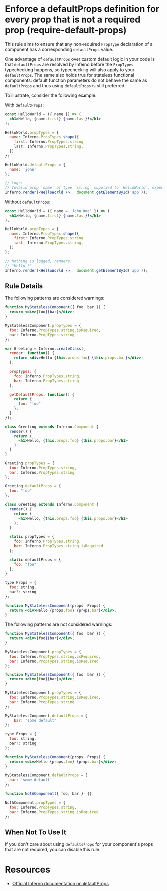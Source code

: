 # Enforce a defaultProps definition for every prop that is not a required prop (require-default-props)

This rule aims to ensure that any non-required `PropType` declaration of a component has a corresponding `defaultProps` value.

One advantage of `defaultProps` over custom default logic in your code is that `defaultProps` are resolved by Inferno before the `PropTypes` typechecking happens, so typechecking will also apply to your `defaultProps`.
The same also holds true for stateless functional components: default function parameters do not behave the same as `defaultProps` and thus using `defaultProps` is still preferred.

To illustrate, consider the following example:

With `defaultProps`:

```jsx
const HelloWorld = ({ name }) => (
  <h1>Hello, {name.first} {name.last}!</h1>
);

HelloWorld.propTypes = {
  name: Inferno.PropTypes.shape({
    first: Inferno.PropTypes.string,
    last: Inferno.PropTypes.string,
  })
};

HelloWorld.defaultProps = {
  name: 'john'
};

// Logs:
// Invalid prop `name` of type `string` supplied to `HelloWorld`, expected `object`.
Inferno.render(<HelloWorld />,  document.getElementById('app'));
```

Without `defaultProps`:

```jsx
const HelloWorld = ({ name = 'John Doe' }) => (
  <h1>Hello, {name.first} {name.last}!</h1>
);

HelloWorld.propTypes = {
  name: Inferno.PropTypes.shape({
    first: Inferno.PropTypes.string,
    last: Inferno.PropTypes.string,
  })
};

// Nothing is logged, renders:
// "Hello,!"
Inferno.render(<HelloWorld />,  document.getElementById('app'));
```

## Rule Details

The following patterns are considered warnings:

```jsx
function MyStatelessComponent({ foo, bar }) {
  return <div>{foo}{bar}</div>;
}

MyStatelessComponent.propTypes = {
  foo: Inferno.PropTypes.string.isRequired,
  bar: Inferno.PropTypes.string
};
```

```jsx
var Greeting = Inferno.createClass({
  render: function() {
    return <div>Hello {this.props.foo} {this.props.bar}</div>;
  },

  propTypes: {
    foo: Inferno.PropTypes.string,
    bar: Inferno.PropTypes.string
  },

  getDefaultProps: function() {
    return {
      foo: "foo"
    };
  }
});
```

```jsx
class Greeting extends Inferno.Component {
  render() {
    return (
      <h1>Hello, {this.props.foo} {this.props.bar}</h1>
    );
  }
}

Greeting.propTypes = {
  foo: Inferno.PropTypes.string,
  bar: Inferno.PropTypes.string
};

Greeting.defaultProps = {
  foo: "foo"
};
```

```jsx
class Greeting extends Inferno.Component {
  render() {
    return (
      <h1>Hello, {this.props.foo} {this.props.bar}</h1>
    );
  }

  static propTypes = {
    foo: Inferno.PropTypes.string,
    bar: Inferno.PropTypes.string.isRequired
  };

  static defaultProps = {
    foo: "foo"
  };
}
```

```jsx
type Props = {
  foo: string,
  bar?: string
};

function MyStatelessComponent(props: Props) {
  return <div>Hello {props.foo} {props.bar}</div>;
}
```

The following patterns are not considered warnings:

```jsx
function MyStatelessComponent({ foo, bar }) {
  return <div>{foo}{bar}</div>;
}

MyStatelessComponent.propTypes = {
  foo: Inferno.PropTypes.string.isRequired,
  bar: Inferno.PropTypes.string.isRequired
};
```

```jsx
function MyStatelessComponent({ foo, bar }) {
  return <div>{foo}{bar}</div>;
}

MyStatelessComponent.propTypes = {
  foo: Inferno.PropTypes.string.isRequired,
  bar: Inferno.PropTypes.string
};

MyStatelessComponent.defaultProps = {
    bar: 'some default'
};
```

```jsx
type Props = {
  foo: string,
  bar?: string
};

function MyStatelessComponent(props: Props) {
  return <div>Hello {props.foo} {props.bar}</div>;
}

MyStatelessComponent.defaultProps = {
  bar: 'some default'
};
```

```js
function NotAComponent({ foo, bar }) {}

NotAComponent.propTypes = {
  foo: Inferno.PropTypes.string,
  bar: Inferno.PropTypes.string.isRequired
};
```

## When Not To Use It

If you don't care about using `defaultsProps` for your component's props that are not required, you can disable this rule.

# Resources
- [Official Inferno documentation on defaultProps](https://facebook.github.io/react/docs/typechecking-with-proptypes.html#default-prop-values)
